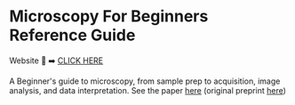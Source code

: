 # Microscopy For Beginners Reference Guide
Website :link: :arrow_right: [CLICK HERE](https://bioimagingguide.org)

A Beginner's guide to microscopy, from sample prep to acquisition, image analysis, and data interpretation. See the paper [here](https://journals.plos.org/plosbiology/article?id=10.1371/journal.pbio.3002167) (original preprint [here](https://doi.org/10.5281/zenodo.7439283))
